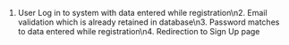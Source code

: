 1. User Log in to system with data entered while registration\n2. Email validation which is already retained in database\n3. Password matches to data entered while registration\n4. Redirection to Sign Up page
